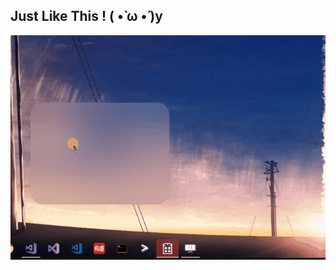 ## Just Like This ! ( •̀ ω •́ )y

 

![Screenshot](https://raw.githubusercontent.com/Hxmg/Win32AcrylicBlur/master/screenshot.gif)
